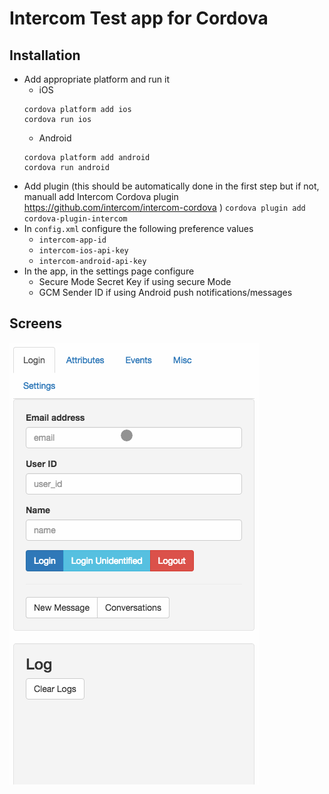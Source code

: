 # Intercom Test app for Cordova

## Installation
- Add appropriate platform and run it
   - iOS
   ```
   cordova platform add ios
   cordova run ios
   ```
   - Android
   ```
   cordova platform add android
   cordova run android
   ```
- Add plugin (this should be automatically done in the first step but if not, manuall add Intercom Cordova plugin https://github.com/intercom/intercom-cordova )
    `cordova plugin add cordova-plugin-intercom`
- In `config.xml` configure the following preference values
    - `intercom-app-id`
    - `intercom-ios-api-key`
    - `intercom-android-api-key`
- In the app, in the settings page configure
   - Secure Mode Secret Key if using secure Mode
   - GCM Sender ID if using Android push notifications/messages


## Screens

![screens](/screenshots/screens.gif)
